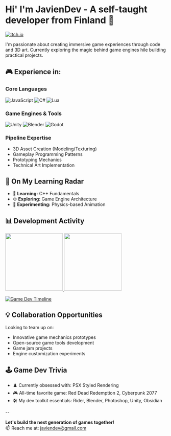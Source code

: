 # Hi' I'm JavienDev - A self-taught developer from Finland 👋
 
[![Itch.io](https://img.shields.io/badge/-Itch.io-FA5C5C?style=flat-square&logo=itch.io&logoColor=white)](https://javiendev.itch.io/)

I'm passionate about creating immersive game experiences through code and 3D art. Currently exploring the magic behind game engines hile building practical projects.

## 🎮 Experience in:

### Core Languages
![JavaScript](https://img.shields.io/badge/-JavaScript-F7DF1E?style=flat-square&logo=javascript&logoColor=black)
![C#](https://img.shields.io/badge/-C%23-239120?style=flat-square&logo=c-sharp&logoColor=white)
![Lua](https://img.shields.io/badge/-Lua-2C2D72?style=flat-square&logo=lua&logoColor=white)

### Game Engines & Tools
![Unity](https://img.shields.io/badge/-Unity-000000?style=flat-square&logo=unity&logoColor=white)
![Blender](https://img.shields.io/badge/-Blender-F5792A?style=flat-square&logo=blender&logoColor=white)
![Godot](https://img.shields.io/badge/-Godot-478CBF?style=flat-square&logo=godot-engine&logoColor=white)

### Pipeline Expertise
- 3D Asset Creation (Modeling/Texturing)
- Gameplay Programming Patterns
- Prototyping Mechanics
- Technical Art Implementation

## 🔭 On My Learning Radar
- 🧠 **Learning:** C++ Fundamentals
- ⚙️ **Exploring:** Game Engine Architecture
- 🎨 **Experimenting:** Physics-based Animation

## 📊 Development Activity

<a href="https://github.com/JavienDev">
  <img height="180em" src="https://github-readme-stats.vercel.app/api?username=JavienDev&show_icons=true&theme=radical&include_all_commits=true&count_private=true"/>
  <img height="180em" src="https://github-readme-stats.vercel.app/api/top-langs/?username=JavienDev&layout=compact&theme=radical"/>
</a>

[![Game Dev Timeline](https://github-readme-activity-graph.vercel.app/graph?username=JavienDev&theme=github-dark)](https://github.com/ashutosh00710/github-readme-activity-graph)

## 💡 Collaboration Opportunities
Looking to team up on:
- Innovative game mechanics prototypes
- Open-source game tools development
- Game jam projects
- Engine customization experiments

## 🕹️ Game Dev Trivia
- ♟️ Currently obsessed with: PSX Styled Rendering
- 🎮 All-time favorite game: Red Dead Redemption 2, Cyberpunk 2077
- 🛠️ My dev toolkit essentials: Rider, Blender, Photoshop, Unity, Obsidian

--

**Let's build the next generation of games together!**  
📫 Reach me at: [javiendev@gmail.com](mailto:<EMAIL>)
